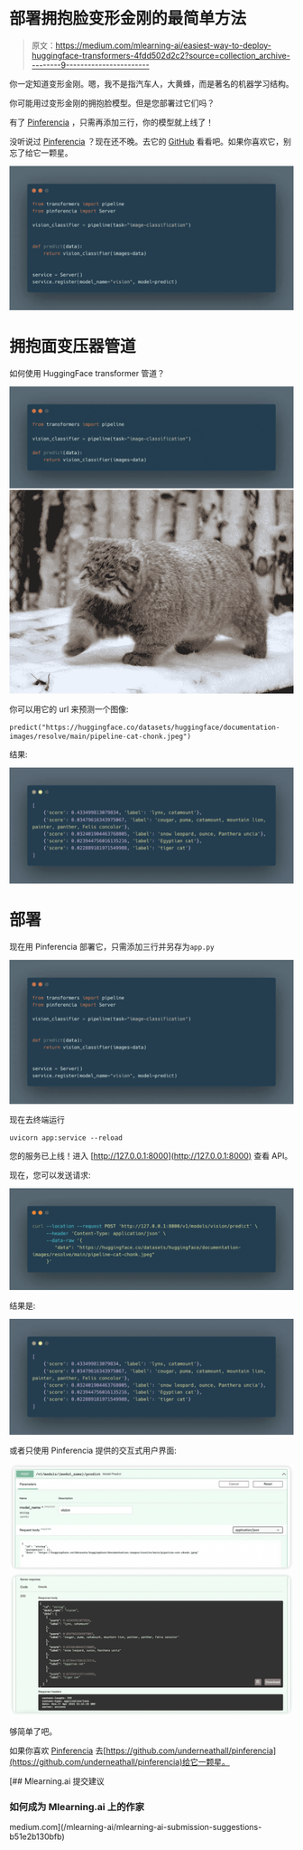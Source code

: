 # 部署拥抱脸变形金刚的最简单方法

> 原文：<https://medium.com/mlearning-ai/easiest-way-to-deploy-huggingface-transformers-4fdd502d2c2?source=collection_archive---------9----------------------->

你一定知道变形金刚。嗯，我不是指汽车人，大黄蜂，而是著名的机器学习结构。

你可能用过变形金刚的拥抱脸模型。但是您部署过它们吗？

有了 [Pinferencia](https://github.com/underneathall/pinferencia) ，只需再添加三行，你的模型就上线了！

没听说过 [Pinferencia](https://github.com/underneathall/pinferencia) ？现在还不晚。去它的 [GitHub](https://github.com/underneathall/pinferencia) 看看吧。如果你喜欢它，别忘了给它一颗星。

![](img/fa7e2e9e9ea2d2fd1354f613a32dfad2.png)

# 拥抱面变压器管道

如何使用 HuggingFace transformer 管道？

![](img/39098028b44235f010ebfdbde7ee64f8.png)![](img/62816a96cdf0a0c211645e0f1f25351f.png)

你可以用它的 url 来预测一个图像:

```
predict("https://huggingface.co/datasets/huggingface/documentation-images/resolve/main/pipeline-cat-chonk.jpeg")
```

结果:

![](img/2a5f4f8882472f2e58ae170975e348d4.png)

# 部署

现在用 Pinferencia 部署它，只需添加三行并另存为`app.py`

![](img/fa7e2e9e9ea2d2fd1354f613a32dfad2.png)

现在去终端运行

```
uvicorn app:service --reload
```

您的服务已上线！进入 [http://127.0.0.1:8000](http://127.0.0.1:8000) 查看 API。

现在，您可以发送请求:

![](img/6e19dbdc759f6828cc8917a058b409dd.png)

结果是:

![](img/2a5f4f8882472f2e58ae170975e348d4.png)

或者只使用 Pinferencia 提供的交互式用户界面:

![](img/59924be1ce4731b0c3e10e11cf248bec.png)![](img/f5d65cc47ab8f8bca5dcebddbf6873cd.png)

够简单了吧。

如果你喜欢 [Pinferencia](https://github.com/underneathall/pinferencia) 去[https://github.com/underneathall/pinferencia](https://github.com/underneathall/pinferencia)给它一颗星。

[](/mlearning-ai/mlearning-ai-submission-suggestions-b51e2b130bfb) [## Mlearning.ai 提交建议

### 如何成为 Mlearning.ai 上的作家

medium.com](/mlearning-ai/mlearning-ai-submission-suggestions-b51e2b130bfb)